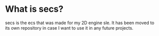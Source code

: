 # What is secs?
secs is the ecs that was made for my 2D engine sle. It has been moved to its own repository in case
I want to use it in any future projects.
